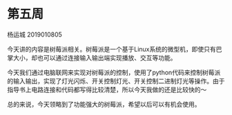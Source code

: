 # 第五周

杨运城 2019010805

今天讲的内容是树莓派相关。树莓派是一个基于Linux系统的微型机，即使只有巴掌大小，却也可以通过连接输入输出端实现播放、交互等功能。

今天我们通过电脑联网来实现对树莓派的控制，使用了python代码来控制树莓派的输入输出，实现了灯光闪烁、开关控制灯光、开关控制二进制灯光等操作。由于指导书上电路连接和代码都写得比较清楚，所以今天我做的还是比较快的～

总的来说，今天领略到了功能强大的树莓派，希望以后可以有机会使用。